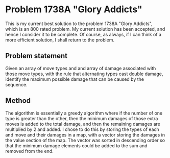 # Problem 1738A "Glory Addicts"
This is my current best solution to the problem 1738A "Glory Addicts", which is an 800 rated problem. My current solution has been accepted, and hence I consider it to be complete. Of course, as always, if I can think of a more efficient solution, I shall return to the problem. 

## Problem statement
Given an array of move types and and array of damage associated with those move types, with the rule that alternating types cast double damage, identify the maximum possible damage that can be caused by the sequence.

## Method
The algorithm is essentially a greedy algorithm where if the number of one type is greater than the other, then the minimum damages of those extra moves is added to the total damage, and then the remaining damages are multiplied by 2 and added. I chose to do this by storing the types of each and move and their damages in a map, with a vector storing the damages in the value section of the map. The vector was sorted in descending order so that the minimum damage elements could be added to the sum and removed from the end.